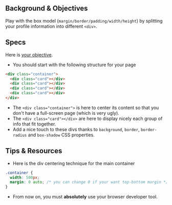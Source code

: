 ## Background & Objectives

Play with the box model (`margin/border/padding/width/height`) by splitting your profile information into different `<div>`.

## Specs

Here is [your objective](http://lewagon.github.io/html-css-challenges/03-box-model/).

- You should start with the following structure for your page

```html
<div class="container">
  <div class="card"></div>
  <div class="card"></div>
  <div class="card"></div>
  <div class="card"></div>
</div>
```

- The `<div class="container">` is here to center its content so that you don't have a full-screen page (which is very ugly).
- The `<div class="card"></div>` are here to display nicely each group of info that fit together.
- Add a nice touch to these divs thanks to `background`, `border`, `border-radius` and `box-shadow` CSS properties.


## Tips & Resources

- Here is the div centering technique for the main container

```css
.container {
  width: 500px;
  margin: 0 auto; /* you can change 0 if your want top-bottom margin */
}
```

- From now on, you must **absolutely** use your browser developer tool.
